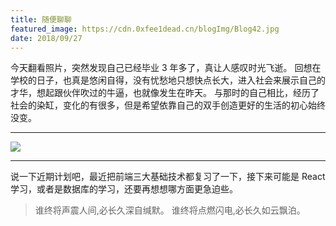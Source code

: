 ```yaml
---
title: 随便聊聊
featured_image: https://cdn.0xfee1dead.cn/blogImg/Blog42.jpg
date: 2018/09/27
---
```


今天翻看照片，突然发现自己已经毕业 3 年多了，真让人感叹时光飞逝。
回想在学校的日子，也真是悠闲自得，没有忧愁地只想快点长大，进入社会来展示自己的才华，想起跟伙伴吹过的牛逼，也就像发生在昨天。
与那时的自己相比，经历了社会的染缸，变化的有很多，但是希望依靠自己的双手创造更好的生活的初心始终没变。

***  

![](https://cdn.0xfee1dead.cn/contentImg/other/graduation.jpg)

***

说一下近期计划吧，最近把前端三大基础技术都复习了一下，接下来可能是 React 学习，或者是数据库的学习，还要再想想哪方面更急迫些。

>谁终将声震人间,必长久深自缄默。
>谁终将点燃闪电,必长久如云飘泊。